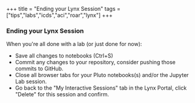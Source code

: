+++
title = "Ending your Lynx Session"
tags = ["tips","labs","icds","aci","roar","lynx"]
+++

### Ending your Lynx Session

When you're all done with a lab (or just done for now):
- Save all changes to notebooks (Ctrl+S)
- Commit any changes to your repository, consider pushing those commits to GitHub.
- Close all browser tabs for your Pluto notebooks(s) and/or the Jupyter Lab session.  
- Go back to the "My Interactive Sessions" tab in the Lynx Portal, click "Delete" for this session and confirm.
